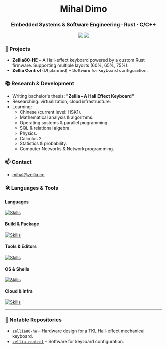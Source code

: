 <h1 align="center">Mihal Dimo</h1>
<h3 align="center">Embedded Systems & Software Engineering · Rust · C/C++ </h3>
<p align="center">
  <img src="https://github-readme-stats.vercel.app/api?username=mhdimo&show_icons=true&theme=transparent" />
  <img src="https://github-readme-stats.vercel.app/api/top-langs/?username=mhdimo&layout=compact&theme=transparent" />
</p>

### 🔧 Projects

- **Zellia80-HE** – A Hall-effect keyboard powered by a custom Rust firmware. Supporting multiple layouts (60%, 65%, 75%).  
- **Zellia Control** (UI planned) – Software for keyboard configuration.

### 📚 Research & Development

- Writing bachelor's thesis: **"Zellia – A Hall Effect Keyboard"**
- Researching: virtualization, cloud infrastructure.
- Learning:
  - Chinese (current level: HSK1).
  - Mathematical analysis & algorithms.
  - Operating systems & parallel programming.
  - SQL & relational algebra.
  - Physics.
  - Calculus 2.
  - Statistics & probability.
  - Computer Networks & Network programming.

### 📫 Contact

- mihal@zellia.cn

### 🛠️ Languages & Tools

#### Languages

[![Skills](https://skillicons.dev/icons?i=c,cpp,rust,java,py,php,processing,html,css,js,svelte,tauri&theme=light)](https://skillicons.dev)

#### Build & Package

[![Skills](https://skillicons.dev/icons?i=cmake,maven,anaconda&theme=light)](https://skillicons.dev)

#### Tools & Editors

[![Skills](https://skillicons.dev/icons?i=vscode,latex,md,git,github,gitlab&theme=light)](https://skillicons.dev)

#### OS & Shells
[![Skills](https://skillicons.dev/icons?i=linux,apple,windows,bsd,bash,powershell&theme=light)](https://skillicons.dev)

#### Cloud & Infra

[![Skills](https://skillicons.dev/icons?i=docker,vercel,cloudflare,kafka,elasticsearch,mysql&theme=light)](https://skillicons.dev)

---

### 📂 Notable Repositories

- [`zellia80-he`](https://github.com/mhdimo/zellia80-he) – Hardware design for a TKL Hall-effect mechanical keyboard.
- [`zellia-control`](https://github.com/mhdimo/zellia-control) – Software for keyboard configuration.
